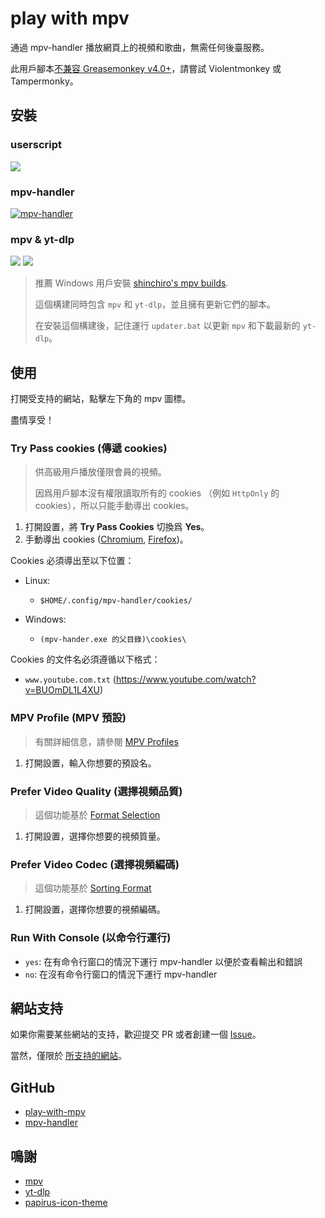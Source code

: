 # play with mpv

通過 mpv-handler 播放網頁上的視頻和歌曲，無需任何後臺服務。

此用戶腳本[不兼容 Greasemonkey v4.0+][note-greasemonkey]，請嘗試 Violentmonkey 或 Tampermonky。

[note-greasemonkey]: https://github.com/akiirui/userscript/issues/1

## 安裝

### userscript

[![][badges-play-with-mpv]][install-play-with-mpv]

### mpv-handler

[![mpv-handler][badges-mpv-handler]][install-mpv-handler]

### mpv & yt-dlp

[![][badges-mpv]][install-mpv]
[![][badges-yt-dlp]][install-yt-dlp]

> 推薦 Windows 用戶安裝 [shinchiro's mpv builds][install-mpv-windows].
>
> 這個構建同時包含 `mpv` 和 `yt-dlp`，並且擁有更新它們的腳本。
>
> 在安裝這個構建後，記住運行 `updater.bat` 以更新 `mpv` 和下載最新的 `yt-dlp`。

[badges-mpv-handler]: https://img.shields.io/github/v/release/akiirui/mpv-handler?style=for-the-badge&logo=github&label=mpv-handler&color=blue
[badges-mpv]: https://img.shields.io/github/v/release/mpv-player/mpv?style=for-the-badge&logo=mpv&label=mpv&color=blue
[badges-play-with-mpv]: https://img.shields.io/greasyfork/v/416271?style=for-the-badge&logo=greasyfork&label=play-with-mpv
[badges-yt-dlp]: https://img.shields.io/github/v/release/yt-dlp/yt-dlp?style=for-the-badge&logo=youtube&label=yt-dlp
[install-mpv-handler]: https://github.com/akiirui/mpv-handler/blob/main/README.md#installation
[install-mpv-windows]: https://sourceforge.net/projects/mpv-player-windows/files
[install-mpv]: https://mpv.io/installation/
[install-play-with-mpv]: https://greasyfork.org/scripts/416271-play-with-mpv
[install-yt-dlp]: https://github.com/yt-dlp/yt-dlp/releases

## 使用

打開受支持的網站，點擊左下角的 mpv 圖標。

盡情享受！

### Try Pass cookies (傳遞 cookies)

> 供高級用戶播放僅限會員的視頻。
>
> 因爲用戶腳本沒有權限讀取所有的 cookies （例如 `HttpOnly` 的 cookies），所以只能手動導出 cookies。

1. 打開設置，將 **Try Pass Cookies** 切換爲 **Yes**。
2. 手動導出 cookies ([Chromium][usage-cookies-chromium], [Firefox][usage-cookies-firefox])。

Cookies 必須導出至以下位置：

- Linux:

  - `$HOME/.config/mpv-handler/cookies/`

- Windows:

  - `(mpv-hander.exe 的父目錄)\cookies\`

Cookies 的文件名必須遵循以下格式：

- `www.youtube.com.txt` (https://www.youtube.com/watch?v=BUOmDL1L4XU)

### MPV Profile (MPV 預設)

> 有關詳細信息，請參閱 [MPV Profiles][usage-mpv-profile]

1. 打開設置，輸入你想要的預設名。

### Prefer Video Quality (選擇視頻品質)

> 這個功能基於 [Format Selection][usage-format-selection]

1. 打開設置，選擇你想要的視頻質量。

### Prefer Video Codec (選擇視頻編碼)

> 這個功能基於 [Sorting Format][usage-sorting-format]

1. 打開設置，選擇你想要的視頻編碼。

### Run With Console (以命令行運行)

- `yes`: 在有命令行窗口的情況下運行 mpv-handler 以便於查看輸出和錯誤
- `no`: 在沒有命令行窗口的情況下運行 mpv-handler

[usage-cookies-chromium]: https://chrome.google.com/webstore/detail/get-cookiestxt-locally/cclelndahbckbenkjhflpdbgdldlbecc/
[usage-cookies-firefox]: https://addons.mozilla.org/en-US/firefox/addon/cookies-txt/
[usage-mpv-profile]: https://mpv.io/manual/stable/#profiles
[usage-format-selection]: https://github.com/yt-dlp/yt-dlp/blob/master/README.md#format-selection
[usage-sorting-format]: https://github.com/yt-dlp/yt-dlp/blob/master/README.md#sorting-formats

## 網站支持

如果你需要某些網站的支持，歡迎提交 PR 或者創建一個 [Issue][support-issue]。

當然，僅限於 [所支持的網站][support-sites]。

[support-issue]: https://github.com/akiirui/userscript/issues/new
[support-sites]: https://github.com/yt-dlp/yt-dlp/blob/master/supportedsites.md

## GitHub

- [play-with-mpv][github-userscript]
- [mpv-handler][github-mpv-handler]

[github-mpv-handler]: https://github.com/akiirui/mpv-handler/
[github-userscript]: https://github.com/akiirui/userscript/tree/main/play-with-mpv

## 鳴謝

- [mpv][thanks-mpv]
- [yt-dlp][thanks-yt-dlp]
- [papirus-icon-theme][thanks-papirus-icon-theme]

[thanks-mpv]: https://mpv.io/
[thanks-papirus-icon-theme]: https://github.com/PapirusDevelopmentTeam/papirus-icon-theme/
[thanks-yt-dlp]: https://github.com/yt-dlp/yt-dlp

